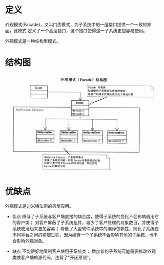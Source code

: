 # 定义

外观模式(Facade)，又叫门面模式，为子系统中的一组接口提供一个一致的界面，此模式
定义了一个高层接口，这个接口使得这一子系统更加容易使用。

外观模式是一种结构型模式。

# 结构图
![](Facade.png)

# 优缺点
外观模式是迪米特法则的典型应用。
- 优点
降低了子系统与客户端直接的耦合度，使得子系统的变化不会影响调用它的客户类；
对客户屏蔽了子系统组件，减少了客户处理的对象数目，并使得子系统使用起来更加容易；
降低了大型软件系统中的编译依赖性，简化了系统在不同平台之间的移植过程，因为编译一个子系统不会影响其他的子系统，也不会影响外观对象。

- 缺点
不能很好地限制客户使用子系统类；
增加新的子系统可能需要修改外观类或客户端的源代码，违背了“开闭原则”。
